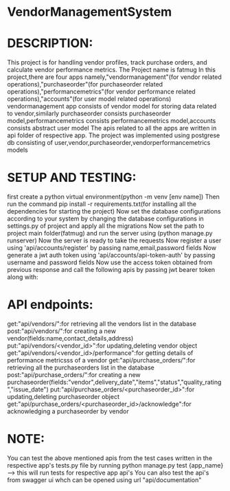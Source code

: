 # VendorManagementSystem

# DESCRIPTION:
This project is for handling vendor profiles, track purchase orders, and calculate vendor performance metrics.
The Project name is fatmug
In this project,there are four apps namely,"vendormanagement"(for vendor related operations),"purchaseorder"(for purchaseorder related operations),"performancemetrics"(for vendor performance related operations),"accounts"(for user model related operations)
vendormanagement app consists of vendor model for storing data related to vendor,similarly purchaseorder consists purchaseorder model,performancemetrics consists performancemetrics model,accounts consists abstract user model
The apis related to all the apps are written in api folder of respective app.
The project was implemented using postgrese db consisting of user,vendor,purchaseorder,vendorperformancemetrics models

# SETUP AND TESTING:
first create a python virtual environment(python -m venv [env name])
Then run the command pip install -r requirements.txt(for installing all the dependencies for starting the project)
Now set the database configurations according to your system by changing the database configurations in settings.py of project and apply all the migrations
Now set the path to project main folder(fatmug) and run the server using (python manage.py runserver)
Now the server is ready to take the requests
Now register a user using 'api/accounts/register' by passing name,email,password fields
Now generate a jwt auth token using 'api/accounts/api-token-auth' by passing username and password fields
Now use the access token obtained from previous response and call the following apis by passing jwt bearer token along with:

# API endpoints:
get:"api/vendors/":for retrieving all the vendors list in the database
post:"api/vendors/":for creating a new vendor(fields:name,contact_details,address)
put:"api/vendors/<vendor_id>":for updating,deleting vendor object
get:"api/vendors/<vendor_id>/performance":for getting details of performance metricsss of a vendor
get:"api/purchase_orders/":for retrieving all the purchaseorders list in the database
post:"api/purchase_orders/":for creating a new purchaseorder(fields:"vendor",delivery_date","items","status","quality_rating","issue_date")
put:"api/purchase_orders/<purchaseorder_id>":for updating,deleting purchaseorder object
get:"api/purchase_orders/<purchaseorder_id>/acknowledge":for acknowledging a purchaseorder by vendor

# NOTE:
You can test the above mentioned apis from the test cases written in the respective app's tests.py file by running python manage.py test {app_name} --> this will run tests for respective app api's
You can also test the api's from swagger ui whch can be opened using url "api/documentation"

